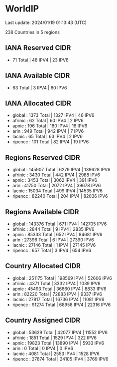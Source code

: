 # WorldIP

Last update: 2024/01/19 01:13:43 (UTC)

238 Countries in 5 regions

## IANA Reserved CIDR

- 71 Total | 48 IPV4 | 23 IPV6

## IANA Available CIDR

- 63 Total | 3 IPV4 | 60 IPV6

## IANA Allocated CIDR

- global : 1373 Total | 1327 IPV4 | 46 IPV6
- afrinic : 62 Total | 60 IPV4 | 2 IPV6
- apnic : 196 Total | 180 IPV4 | 16 IPV6
- arin : 949 Total | 942 IPV4 | 7 IPV6
- lacnic : 65 Total | 63 IPV4 | 2 IPV6
- ripencc : 101 Total | 82 IPV4 | 19 IPV6

## Regions Reserved CIDR

- global : 145907 Total | 6279 IPV4 | 139628 IPV6
- afrinic : 3430 Total | 442 IPV4 | 2988 IPV6
- apnic : 3453 Total | 3062 IPV4 | 391 IPV6
- arin : 41750 Total | 2072 IPV4 | 39678 IPV6
- lacnic : 15034 Total | 499 IPV4 | 14535 IPV6
- ripencc : 82240 Total | 204 IPV4 | 82036 IPV6

## Regions Available CIDR

- global : 143376 Total | 671 IPV4 | 142705 IPV6
- afrinic : 2844 Total | 9 IPV4 | 2835 IPV6
- apnic : 85333 Total | 652 IPV4 | 84681 IPV6
- arin : 27396 Total | 6 IPV4 | 27390 IPV6
- lacnic : 27146 Total | 1 IPV4 | 27145 IPV6
- ripencc : 657 Total | 3 IPV4 | 654 IPV6

## Country Allocated CIDR

- global : 251175 Total | 198569 IPV4 | 52606 IPV6
- afrinic : 4371 Total | 3332 IPV4 | 1039 IPV6
- apnic : 45493 Total | 36660 IPV4 | 8833 IPV6
- arin : 82220 Total | 72883 IPV4 | 9337 IPV6
- lacnic : 27817 Total | 16736 IPV4 | 11081 IPV6
- ripencc : 91274 Total | 68958 IPV4 | 22316 IPV6

## Country Assigned CIDR

- global : 53629 Total | 42077 IPV4 | 11552 IPV6
- afrinic : 1851 Total | 1529 IPV4 | 322 IPV6
- apnic : 19823 Total | 13890 IPV4 | 5933 IPV6
- arin : 0 Total | 0 IPV4 | 0 IPV6
- lacnic : 4081 Total | 2553 IPV4 | 1528 IPV6
- ripencc : 27874 Total | 24105 IPV4 | 3769 IPV6
